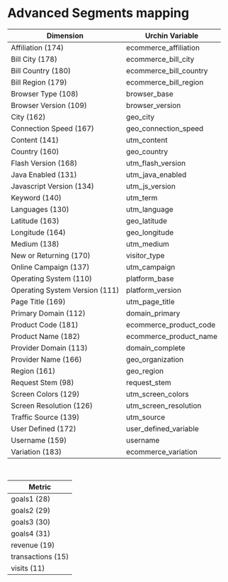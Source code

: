 # Advanced Segments mapping #




<font color='black'>
<table><thead><th> <b>Dimension</b>          </th><th> <b>Urchin Variable</b>                    </th></thead><tbody>
<tr><td>	Affiliation (174)                 	</td><td>	ecommerce_affiliation  	                  </td></tr>
<tr><td>	Bill City (178)                   	</td><td>	ecommerce_bill_city    	                  </td></tr>
<tr><td>	Bill Country (180)                	</td><td>	ecommerce_bill_country 	                  </td></tr>
<tr><td>	Bill Region (179)                 	</td><td>	ecommerce_bill_region  	                  </td></tr>
<tr><td>	Browser Type (108)                	</td><td>	browser_base           	                  </td></tr>
<tr><td>	Browser Version (109)             	</td><td>	browser_version        	                  </td></tr>
<tr><td>	City (162)                        	</td><td>	geo_city               	                  </td></tr>
<tr><td>	Connection Speed (167)            	</td><td>	geo_connection_speed   	                  </td></tr>
<tr><td>	Content (141)                     	</td><td>	utm_content            	                  </td></tr>
<tr><td>	Country (160)                     	</td><td>	geo_country            	                  </td></tr>
<tr><td>	Flash Version (168)               	</td><td>	utm_flash_version      	                  </td></tr>
<tr><td>	Java Enabled (131)                	</td><td>	utm_java_enabled       	                  </td></tr>
<tr><td>	Javascript Version (134)          	</td><td>	utm_js_version         	                  </td></tr>
<tr><td>	Keyword (140)                     	</td><td>	utm_term               	                  </td></tr>
<tr><td>	Languages (130)                   	</td><td>	utm_language           	                  </td></tr>
<tr><td>	Latitude (163)                    	</td><td>	geo_latitude           	                  </td></tr>
<tr><td>	Longitude (164)                   	</td><td>	geo_longitude          	                  </td></tr>
<tr><td>	Medium (138)                      	</td><td>	utm_medium             	                  </td></tr>
<tr><td>	New or Returning (170)            	</td><td>	visitor_type           	                  </td></tr>
<tr><td>	Online Campaign (137)             	</td><td>	utm_campaign           	                  </td></tr>
<tr><td>	Operating System (110)            	</td><td>	platform_base          	                  </td></tr>
<tr><td>	Operating System Version (111)    	</td><td>	platform_version       	                  </td></tr>
<tr><td>	Page Title (169)                  	</td><td>	utm_page_title         	                  </td></tr>
<tr><td>	Primary Domain (112)              	</td><td>	domain_primary         	                  </td></tr>
<tr><td>	Product Code (181)                	</td><td>	ecommerce_product_code 	                  </td></tr>
<tr><td>	Product Name (182)                	</td><td>	ecommerce_product_name 	                  </td></tr>
<tr><td>	Provider Domain (113)             	</td><td>	domain_complete        	                  </td></tr>
<tr><td>	Provider Name (166)               	</td><td>	geo_organization       	                  </td></tr>
<tr><td>	Region (161)                      	</td><td>	geo_region             	                  </td></tr>
<tr><td>	Request Stem (98)                 	</td><td>	request_stem           	                  </td></tr>
<tr><td>	Screen Colors (129)               	</td><td>	utm_screen_colors      	                  </td></tr>
<tr><td>	Screen Resolution (126)           	</td><td>	utm_screen_resolution  	                  </td></tr>
<tr><td>	Traffic Source (139)              	</td><td>	utm_source             	                  </td></tr>
<tr><td>	User Defined (172)                	</td><td>	user_defined_variable  	                  </td></tr>
<tr><td>	Username (159)                    	</td><td>	username               	                  </td></tr>
<tr><td>	Variation (183)                   	</td><td>	ecommerce_variation    	                  </td></tr></tbody></table>


<br>
<table><thead><th> <b>Metric</b> </th></thead><tbody>
<tr><td>	goals1 (28)                   	</td></tr>
<tr><td>	goals2 (29)                   	</td></tr>
<tr><td>	goals3 (30)                   	</td></tr>
<tr><td>	goals4 (31)                   	</td></tr>
<tr><td>	revenue (19)                   	</td></tr>
<tr><td>	transactions (15)                   	</td></tr>
<tr><td>	visits (11)                   	</td></tr></tbody></table>

